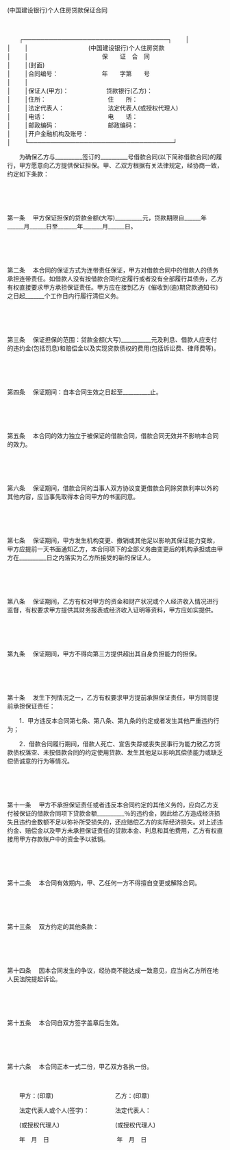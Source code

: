 



(中国建设银行)个人住房贷款保证合同



 

　　


　　┌──────────────────────────────────┐
　　│　　　　　　　　　　　　　　　　　　　　　　　　　　　　　　　　　　│
　　│　　　　　　　　　　(中国建设银行)个人住房贷款　　　　　　　　　　　│
　　│　　　　　　　　　　　　 保　　证　合　同　　　　　　　　　　　　　 │
　　│(封面)　　　　　　　　　　　　　　　　　　　　　　　　　　　　　　　│
　　│合同编号：　　　　　　　 年　　字第　　号　　　　　　　　　　　　　 │
　　│　　　　　　　　　　　　　　　　　　　　　　　　　　　　　　　　　　│
　　│保证人(甲方)：　　　　　　 贷款银行(乙方)：　　　　　　　　　　　　 │
　　│住所：　　　　　　　　　　 住　　所：　　　　　　　　　　　　　　　 │
　　│法定代表人：　　　　　　　 法定代表人(或授权代理人)　　　　　　　　 │
　　│电话：　　　　　　　　　　 电　　话：　　　　　　　　　　　　　　　 │
　　│邮政编码：　　　　　　　　 邮政编码：　　　　　　　　　　　　　　　 │
　　│开户金融机构及账号：　　　　　　　　　　　　　　　　　　　　　　　　│
　　└──────────────────────────────────┘
　　


　　为确保乙方与__________签订的__________号借款合同(以下简称借款合同)的履行，甲方愿意向乙方提供保证担保。甲、乙双方根据有关法律规定，经协商一致，约定如下条款：

　　

　　

第一条
　甲方保证担保的贷款金额(大写)__________元，贷款期限自______年______月______日至_______年_______月______日。

　　

　　

第二条
　本合同的保证方式为连带责任保证，甲方对借款合同中的借款人的债务承担连带责任。如借款人没有按借款合同约定履行或者没有全部履行其债务，乙方有权直接要求甲方承担保证责任。甲方应在接到乙方《催收到(逾)期贷款通知书》之日起_______个工作日内行履行清偿义务。

　　

　　

第三条
　保证担保的范围：贷款金额(大写)___________元及利息、借款人应支付的违约金(包括罚息)和赔偿金以及实现贷款债权的费用(包括诉讼费、律师费等)。

　　

　　

第四条
　保证期间：自本合同生效之日起至__________止。

　　

　　

第五条
　本合同的效力独立于被保证的借款合同，借款合同无效并不影响本合同的效力。

　　

　　

第六条
　保证期间，借款合同的当事人双方协议变更借款合同除贷款利率以外的其他内容，应当事先取得本合同甲方的书面同意。

　　

　　

第七条
　保证期间，甲方发生机构变更、撤销或其他足以影响其保证能力变故，甲方应提前一天书面通知乙方，本合同项下的全部义务由变更后的机构承担或由甲方在__________日之内落实为乙方所接受的新的保证人。

　　

　　

第八条
　保证期间，乙方有权对甲方的资金和财产状况或个人经济收入情况进行监督，有权要求甲方提供其财务报表或经济收入证明等资料，甲方应如实提供。

　　

　　

第九条
　保证期间，甲方不得向第三方提供超出其自身负担能力的担保。

　　

　　

第十条
　发生下列情况之一，乙方有权要求甲方提前承担保证责任，甲方同意提前承担保证责任：

　　1．甲方违反本合同第七条、第八条、第九条的约定或者发生其他严重违约行为；

　　2．借款合同履行期间，借款人死亡、宣告失踪或丧失民事行为能力致乙方贷款债权落空、未按借款合同的约定使用贷款、发生其他足以影响其偿债能力或缺乏偿债诚意的行为等情况。

　　

　　

第十一条
　甲方不承担保证责任或者违反本合同约定的其他义务的，应向乙方支付被保证的借款合同项下贷款金额__________％的违约金，因此给乙方造成经济损失且违约金数额不足以弥补所受损失的，还应赔偿乙方的实际经济损失。对上述违约金、赔偿金以及甲方未承担保证责任的贷款本金、利息和其他费用，乙方有权直接用甲方存款账户中的资金予以抵销。

　　

　　

第十二条
　本合同有效期内，甲、乙任何一方不得擅自变更或解除合同。

　　

　　

第十三条
　双方约定的其他条款：

　　

　　

第十四条
　因本合同发生的争议，经协商不能达成一致意见，应当向乙方所在地人民法院提起诉讼。

　　

　　

第十五条
　本合同自双方签字盖章后生效。

　　

　　

第十六条
　本合同正本一式二份，甲乙双方各执一份。　

　　　

　　甲方：(印章)　　　　　　　　　　 乙方：(印章)

　　法定代表人或个人(签字)：　　　　 法定代表人：

　　(或授权代理人)　　　　　　　　　 (或授权代理人)

　　年　月　日　　　　　　　　　　　 年　月　日

　　